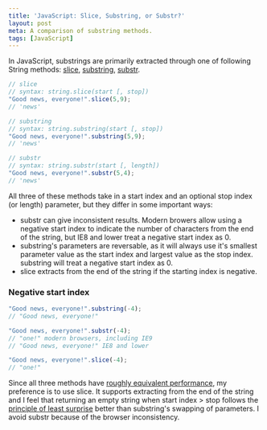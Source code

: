 ```yaml
---
title: 'JavaScript: Slice, Substring, or Substr?'
layout: post
meta: A comparison of substring methods.
tags: [JavaScript]
---
```


In JavaScript, substrings are primarily extracted through one of following String methods:
[slice](https://developer.mozilla.org/en/JavaScript/Reference/Global_Objects/String/slice), 
[substring](https://developer.mozilla.org/en/JavaScript/Reference/Global_Objects/String/substring), 
[substr](https://developer.mozilla.org/en/JavaScript/Reference/Global_Objects/String/substr).

```javascript
// slice 
// syntax: string.slice(start [, stop])
"Good news, everyone!".slice(5,9); 
// 'news'

// substring 
// syntax: string.substring(start [, stop])
"Good news, everyone!".substring(5,9); 
// 'news'

// substr
// syntax: string.substr(start [, length])
"Good news, everyone!".substr(5,4); 
// 'news'
```

All three of these methods take in a start index and an optional stop index (or length) parameter, but they differ in some important ways:

* substr can give inconsistent results.  Modern browers allow using a negative start index to indicate the number of characters from the end of the string, but IE8 and lower treat a negative start index as 0.
* substring's parameters are reversable, as it will always use it's smallest parameter value as the start index and largest value as the stop index.  substring will treat a negative start index as 0.
* slice extracts from the end of the string if the starting index is negative.

### Negative start index

```javascript
"Good news, everyone!".substring(-4);
// "Good news, everyone!"

"Good news, everyone!".substr(-4);
// "one!" modern browsers, including IE9
// "Good news, everyone!" IE8 and lower

"Good news, everyone!".slice(-4); 
// "one!"
```

Since all three methods have [roughly equivalent performance](http://jsperf.com/substring-extraction-methods-substring-substr-slice), my preference is to use slice.  It supports extracting from the end of the string and I feel that returning an empty string when start index &gt; stop follows the [principle of least surprise](http://en.wikipedia.org/wiki/Principle_of_least_astonishment) better than substring's swapping of parameters. I avoid substr because of the browser inconsistency.